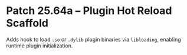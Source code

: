 # Patch 25.64a – Plugin Hot Reload Scaffold

Adds hook to load `.so` or `.dylib` plugin binaries via `libloading`, enabling runtime plugin initialization.
